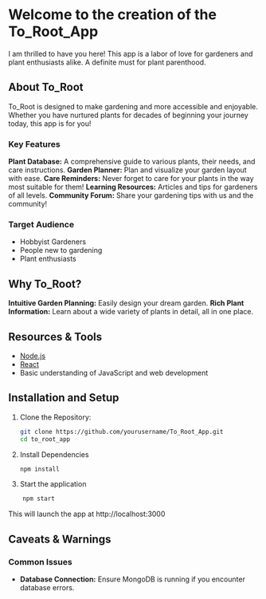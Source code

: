 # Welcome to the creation of the To_Root_App

I am thrilled to have you here! This app is a labor of love for gardeners and plant enthusiasts alike. A definite must for plant parenthood.

## About To_Root

To_Root is designed to make gardening and more accessible and enjoyable. Whether you have nurtured plants for decades of beginning your journey today, this app is for you!

### Key Features

**Plant Database:** A comprehensive guide to various plants, their needs, and care instructions.
**Garden Planner:** Plan and visualize your garden layout with ease.
**Care Reminders:** Never forget to care for your plants in the way most suitable for them!
**Learning Resources:** Articles and tips for gardeners of all levels.
**Community Forum:** Share your gardening tips with us and the community!

### Target Audience

- Hobbyist Gardeners
- People new to gardening
- Plant enthusiasts

## Why To_Root?

**Intuitive Garden Planning:** Easily design your dream garden.
**Rich Plant Information:** Learn about a wide variety of plants in detail, all in one place.


## Resources & Tools

- [Node.js](https://node.js.org/)
- [React](https://reactjs.org/)
- Basic understanding of JavaScript and web development

## Installation and Setup

1. Clone the Repository:

    ```bash
    git clone https://github.com/yourusername/To_Root_App.git
    cd to_root_app
    ```

2. Install Dependencies

    ```bash
    npm install
    ```

3. Start the application

```bash
    npm start
```

This will launch the app at http://localhost:3000

## Caveats & Warnings

### Common Issues

- **Database Connection:** Ensure MongoDB is running if you encounter database errors.
